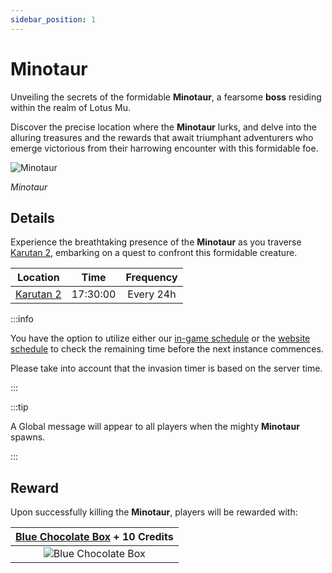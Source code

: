 ```yaml
---
sidebar_position: 1
---
```


# Minotaur

Unveiling the secrets of the formidable **Minotaur**, a fearsome **boss** residing within the realm of Lotus Mu.

Discover the precise location where the **Minotaur** lurks, and delve into the alluring treasures and the rewards that await triumphant adventurers who emerge victorious from their harrowing encounter with this formidable foe.

![Minotaur](/img/monsters/special/bosses/minotaur.jpg)

_Minotaur_

## Details

Experience the breathtaking presence of the **Minotaur** as you traverse [Karutan 2](/maps/karutan), embarking on a quest to confront this formidable creature.

|          Location          |   Time   | Frequency |
| :------------------------: | :------: | :-------: |
| [Karutan 2](/maps/karutan) | 17:30:00 | Every 24h |

:::info

You have the option to utilize either our [in-game schedule](/client-features/schedule) or the [website schedule](https://lotusmu.org/schedule) to check the remaining time before the next instance commences.

Please take into account that the invasion timer is based on the server time.

:::

:::tip

A Global message will appear to all players when the mighty **Minotaur** spawns.

:::

## Reward

Upon successfully killing the **Minotaur**, players will be rewarded with:

| [Blue Chocolate Box](/items/item-bags/exc/blue-chocolate-box) + **10 Credits** |
| :----------------------------------------------------------------------------: |
|       ![Blue Chocolate Box](/img/items/item-bags/blue-chocolate-box.png)       |
